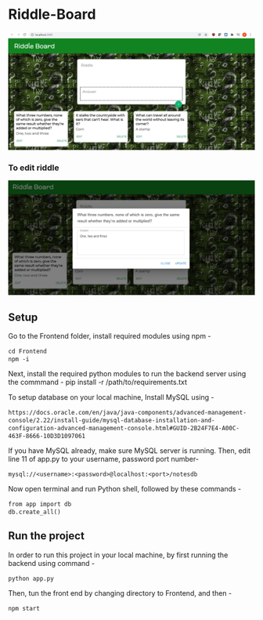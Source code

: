 # Riddle-Board
![ScreenShot](/Screenshots/Riddle.PNG)

### To edit riddle
![ScreenShot](/Screenshots/Edit.png)

## Setup
Go to the Frontend folder, install required modules using npm -
```
cd Frontend
npm -i 
```

Next, install the required python modules to run the backend server using the commmand - 
pip install -r /path/to/requirements.txt

To setup database on your local machine, 
Install MySQL using  - 
```
https://docs.oracle.com/en/java/java-components/advanced-management-console/2.22/install-guide/mysql-database-installation-and-configuration-advanced-management-console.html#GUID-2B24F7E4-A00C-463F-8666-10D3D1097061
```

If you have MySQL already, make sure MySQL server is running. Then, edit line 11 of app.py to your username, password port number- 
```
mysql://<username>:<password>@localhost:<port>/notesdb
```

Now open terminal and run Python shell, followed by these commands - 
```
from app import db
db.create_all()
```

## Run the project
In order to run this project in your local machine, by first running the backend using command - 
```
python app.py
```

Then, tun the front end by changing directory to Frontend, and then -
```
npm start
```
